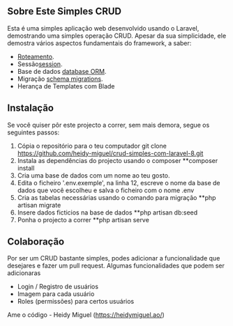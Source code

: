 

## Sobre Este Simples CRUD

Esta é uma simples aplicação web desenvolvido usando o Laravel, demostrando uma simples operação CRUD.
Apesar da sua simplicidade, ele demostra vários aspectos fundamentais do framework, a saber:

- [Roteamento](https://laravel.com/docs/routing).
- Sessão[session](https://laravel.com/docs/session).
- Base de dados [database ORM](https://laravel.com/docs/eloquent).
- Migração [schema migrations](https://laravel.com/docs/migrations).
- Herança de Templates com Blade


## Instalação

Se você quiser pôr este projecto a correr, sem mais demora, segue os seguintes passos:

1. Cópia o repositório para o teu computador
	git clone https://github.com/heidy-miguel/crud-simples-com-laravel-8.git 
2. Instala as dependências do projecto usando o composer
	**composer install
3. Cria uma base de dados com um nome ao teu gosto.
4. Edita o ficheiro '.env.exemple', na linha 12, escreve o nome da base de dados que você escolheu e salva o ficheiro com o nome .env
5. Cria as tabelas necessárias usando o comando para migração
	**php artisan migrate
6. Insere dados ficticios na base de dados
	**php artisan db:seed
7. Ponha o projecto a correr
	**php artisan serve 


## Colaboração

Por ser um CRUD bastante simples, podes adicionar a funcionalidade que desejares e fazer um pull request.
Algumas funcionalidades que podem ser adicionaras
- Login / Registro de usuários
- Imagem para cada usuário
- Roles (permissões) para certos usuários

Ame o código - Heidy Miguel (https://heidymiguel.ao/)